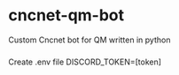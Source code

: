 # cncnet-qm-bot
Custom Cncnet bot for QM written in python

###
Create .env file
DISCORD_TOKEN=[token]